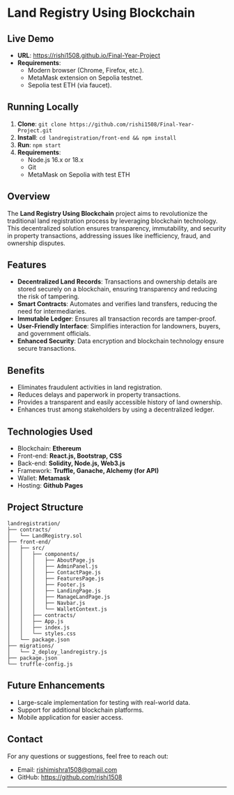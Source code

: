 # Land Registry Using Blockchain

## Live Demo
- **URL**: https://rishi1508.github.io/Final-Year-Project
- **Requirements**:
  - Modern browser (Chrome, Firefox, etc.).
  - MetaMask extension on Sepolia testnet.
  - Sepolia test ETH (via faucet).

## Running Locally
1. **Clone**: `git clone https://github.com/rishi1508/Final-Year-Project.git`
2. **Install**: `cd landregistration/front-end && npm install`
3. **Run**: `npm start`
4. **Requirements**:
   - Node.js 16.x or 18.x
   - Git
   - MetaMask on Sepolia with test ETH

## Overview

The **Land Registry Using Blockchain** project aims to revolutionize the traditional land registration process by leveraging blockchain technology. This decentralized solution ensures transparency, immutability, and security in property transactions, addressing issues like inefficiency, fraud, and ownership disputes.

## Features

- **Decentralized Land Records**: Transactions and ownership details are stored securely on a blockchain, ensuring transparency and reducing the risk of tampering.
- **Smart Contracts**: Automates and verifies land transfers, reducing the need for intermediaries.
- **Immutable Ledger**: Ensures all transaction records are tamper-proof.
- **User-Friendly Interface**: Simplifies interaction for landowners, buyers, and government officials.
- **Enhanced Security**: Data encryption and blockchain technology ensure secure transactions.

## Benefits

- Eliminates fraudulent activities in land registration.
- Reduces delays and paperwork in property transactions.
- Provides a transparent and easily accessible history of land ownership.
- Enhances trust among stakeholders by using a decentralized ledger.

## Technologies Used

- Blockchain: **Ethereum**
- Front-end: **React.js, Bootstrap, CSS**
- Back-end: **Solidity, Node.js, Web3.js**
- Framework: **Truffle, Ganache, Alchemy (for API)**
- Wallet: **Metamask**
- Hosting: **Github Pages**

## Project Structure

```
landregistration/
├── contracts/
│   └── LandRegistry.sol
├── front-end/
│   ├── src/
│   │   ├── components/
│   │   │   ├── AboutPage.js
│   │   │   ├── AdminPanel.js
│   │   │   ├── ContactPage.js
│   │   │   ├── FeaturesPage.js
│   │   │   ├── Footer.js
│   │   │   ├── LandingPage.js
│   │   │   ├── ManageLandPage.js
│   │   │   ├── Navbar.js
│   │   │   └── WalletContext.js
│   │   ├── contracts/
│   │   ├── App.js
│   │   ├── index.js
│   │   └── styles.css
│   └── package.json
├── migrations/
│   └── 2_deploy_landregistry.js
├── package.json
└── truffle-config.js
```

## Future Enhancements

- Large-scale implementation for testing with real-world data.
- Support for additional blockchain platforms.
- Mobile application for easier access.

## Contact

For any questions or suggestions, feel free to reach out:

- Email: rishimishra1508@gmail.com
- GitHub: https://github.com/rishi1508

---
